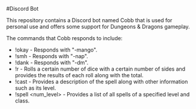 #Discord Bot

This repository contains a Discord bot named Cobb that is used for personal use and offers some support for Dungeons & Dragons gameplay.

The commands that Cobb responds to include:

* !okay - Responds with "-mango".
* !smh - Responds with "-nap".
* !dank - Responds with "-dm".
* !r <number of dice> <number of sides> - Rolls a certain number of dice with a certain number of sides and provides the results of each roll along with the total.
* !cast <spell name> - Provides a description of the spell along with other information such as its level.
* !spell <num_level> <class> - Provides a list of all spells of a specified level and class.

